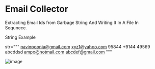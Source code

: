 # Email Collector
  Extracting Email Ids from Garbage String And Writing It In A File In Sequnece.
  
  String Example 
  
  str="""
  navinpoonia@gmail.com
  xyz1@yahoo.com 95844
  +9144 49569 abcddsd ampo@hotmail.com
  abcdef@gmail.com
  """
  
  ![image](https://user-images.githubusercontent.com/85392154/123470634-4e849800-d612-11eb-9917-c55083f0cba7.png)
